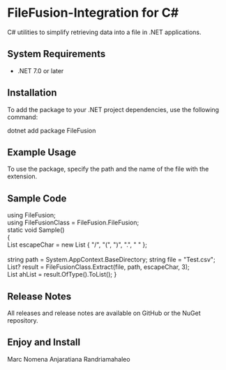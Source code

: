 # FileFusion-Integration for C#

C# utilities to simplify retrieving data into a file in .NET applications.

## System Requirements
- .NET 7.0 or later

## Installation
To add the package to your .NET project dependencies, use the following command:

dotnet add package FileFusion


## Example Usage
To use the package, specify the path and the name of the file with the extension.

## Sample Code

using FileFusion; <br />
using FileFusionClass = FileFusion.FileFusion;<br />
static void Sample()<br />
{<br />
    List<string> escapeChar = new List<string> { "/", "(", ")", ".", " " };<br />
<br />
    string path = System.AppContext.BaseDirectory;
    string file = "Test.csv";
<br />
    List<object>? result = FileFusionClass.Extract<SimpleData>(file, path, escapeChar, 3);
<br />
    List<SimpleData> ahList = result.OfType<SimpleData>().ToList();
}



## Release Notes
All releases and release notes are available on GitHub or the NuGet repository.

## Enjoy and Install
Marc Nomena Anjaratiana Randriamahaleo
